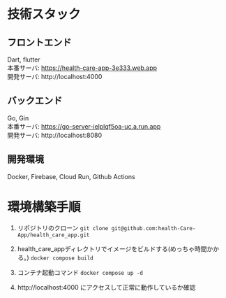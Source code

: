 # 技術スタック
## フロントエンド
Dart, flutter  
本番サーバ: https://health-care-app-3e333.web.app  
開発サーバ: http://localhost:4000  
## バックエンド
Go, Gin  
本番サーバ: https://go-server-ielplqf5oa-uc.a.run.app  
開発サーバ: http://localhost:8080  
## 開発環境
Docker, Firebase, Cloud Run, Github Actions  
# 環境構築手順
1. リポジトリのクローン
`git clone git@github.com:health-Care-App/health_care_app.git`
  
2. health_care_appディレクトリでイメージをビルドする(めっちゃ時間かかる。)
`docker compose build`
  
3. コンテナ起動コマンド
`docker compose up -d`

4. http://localhost:4000 にアクセスして正常に動作しているか確認